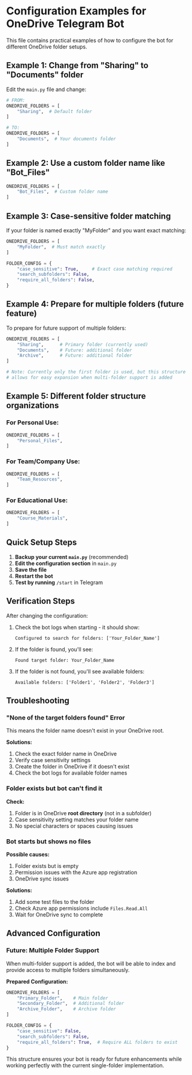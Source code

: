 # Configuration Examples for OneDrive Telegram Bot

This file contains practical examples of how to configure the bot for different OneDrive folder setups.

## Example 1: Change from "Sharing" to "Documents" folder

Edit the `main.py` file and change:

```python
# FROM:
ONEDRIVE_FOLDERS = [
    "Sharing",  # Default folder
]

# TO:
ONEDRIVE_FOLDERS = [
    "Documents",  # Your documents folder
]
```

## Example 2: Use a custom folder name like "Bot_Files"

```python
ONEDRIVE_FOLDERS = [
    "Bot_Files",  # Custom folder name
]
```

## Example 3: Case-sensitive folder matching

If your folder is named exactly "MyFolder" and you want exact matching:

```python
ONEDRIVE_FOLDERS = [
    "MyFolder",  # Must match exactly
]

FOLDER_CONFIG = {
    "case_sensitive": True,     # Exact case matching required
    "search_subfolders": False,
    "require_all_folders": False,
}
```

## Example 4: Prepare for multiple folders (future feature)

To prepare for future support of multiple folders:

```python
ONEDRIVE_FOLDERS = [
    "Sharing",      # Primary folder (currently used)
    "Documents",    # Future: additional folder
    "Archive",      # Future: additional folder
]

# Note: Currently only the first folder is used, but this structure
# allows for easy expansion when multi-folder support is added
```

## Example 5: Different folder structure organizations

### For Personal Use:
```python
ONEDRIVE_FOLDERS = [
    "Personal_Files",
]
```

### For Team/Company Use:
```python
ONEDRIVE_FOLDERS = [
    "Team_Resources",
]
```

### For Educational Use:
```python
ONEDRIVE_FOLDERS = [
    "Course_Materials",
]
```

## Quick Setup Steps

1. **Backup your current `main.py`** (recommended)
2. **Edit the configuration section** in `main.py`
3. **Save the file**
4. **Restart the bot**
5. **Test by running** `/start` in Telegram

## Verification Steps

After changing the configuration:

1. Check the bot logs when starting - it should show:
   ```
   Configured to search for folders: ['Your_Folder_Name']
   ```

2. If the folder is found, you'll see:
   ```
   Found target folder: Your_Folder_Name
   ```

3. If the folder is not found, you'll see available folders:
   ```
   Available folders: ['Folder1', 'Folder2', 'Folder3']
   ```

## Troubleshooting

### "None of the target folders found" Error

This means the folder name doesn't exist in your OneDrive root. 

**Solutions:**
1. Check the exact folder name in OneDrive
2. Verify case sensitivity settings
3. Create the folder in OneDrive if it doesn't exist
4. Check the bot logs for available folder names

### Folder exists but bot can't find it

**Check:**
1. Folder is in OneDrive **root directory** (not in a subfolder)
2. Case sensitivity setting matches your folder name
3. No special characters or spaces causing issues

### Bot starts but shows no files

**Possible causes:**
1. Folder exists but is empty
2. Permission issues with the Azure app registration
3. OneDrive sync issues

**Solutions:**
1. Add some test files to the folder
2. Check Azure app permissions include `Files.Read.All`
3. Wait for OneDrive sync to complete

## Advanced Configuration

### Future: Multiple Folder Support
When multi-folder support is added, the bot will be able to index and provide access to multiple folders simultaneously.

**Prepared Configuration:**
```python
ONEDRIVE_FOLDERS = [
    "Primary_Folder",    # Main folder
    "Secondary_Folder",  # Additional folder
    "Archive_Folder",    # Archive folder
]

FOLDER_CONFIG = {
    "case_sensitive": False,
    "search_subfolders": False,
    "require_all_folders": True,  # Require ALL folders to exist
}
```

This structure ensures your bot is ready for future enhancements while working perfectly with the current single-folder implementation.
